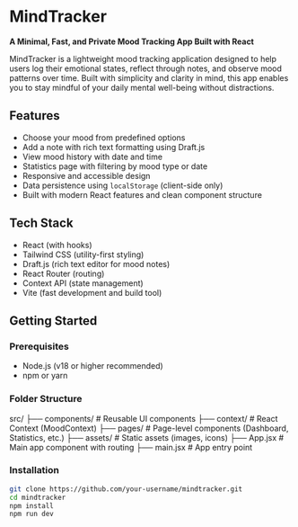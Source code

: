 # MindTracker

**A Minimal, Fast, and Private Mood Tracking App Built with React**

MindTracker is a lightweight mood tracking application designed to help users log their emotional states, reflect through notes, and observe mood patterns over time. Built with simplicity and clarity in mind, this app enables you to stay mindful of your daily mental well-being without distractions.

## Features

- Choose your mood from predefined options
- Add a note with rich text formatting using Draft.js
- View mood history with date and time
- Statistics page with filtering by mood type or date
- Responsive and accessible design
- Data persistence using `localStorage` (client-side only)
- Built with modern React features and clean component structure

## Tech Stack

- React (with hooks)
- Tailwind CSS (utility-first styling)
- Draft.js (rich text editor for mood notes)
- React Router (routing)
- Context API (state management)
- Vite (fast development and build tool)

## Getting Started

### Prerequisites

- Node.js (v18 or higher recommended)
- npm or yarn

### Folder Structure
src/
├── components/       # Reusable UI components
├── context/          # React Context (MoodContext)
├── pages/            # Page-level components (Dashboard, Statistics, etc.)
├── assets/           # Static assets (images, icons)
├── App.jsx           # Main app component with routing
├── main.jsx          # App entry point

### Installation

```bash
git clone https://github.com/your-username/mindtracker.git
cd mindtracker
npm install
npm run dev


